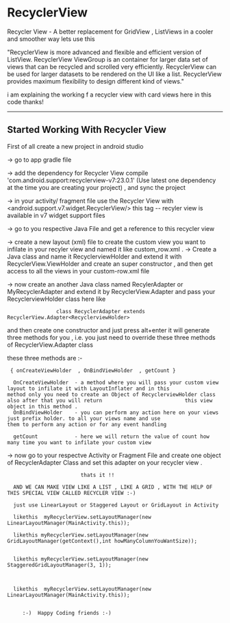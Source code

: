 # RecyclerView

Recycler View - A better replacement for GridView , ListViews in a cooler and smoother way lets use this 

"RecyclerView is more advanced and flexible and efficient version of ListView.
RecyclerView ViewGroup is an container for larger data set of views that can be recycled and scrolled very efficiently.
RecyclerView can be used for larger datasets to be rendered on the UI like a list. RecyclerView provides maximum 
flexibility to design different kind of views."


i am explaining the working f a recycler view with card views here in this code thanks!

----------------------------------
Started Working With Recycler View 
----------------------------------

First of all create a new project in android studio 

-> go to app gradle file 

-> add the dependency for Recycler View    compile 'com.android.support:recyclerview-v7:23.0.1'  (Use latest one dependency at      the time you are creating your project) , and sync the project

-> in your activity/ fragment file use the Recycler View  with   <android.support.v7.widget.RecyclerView/> this tag  -- recyler 
  view is available in v7 widget support files 
  
-> go to you respective Java File and get a reference to this recycler view 

-> create a new layout (xml) file to create the custom view you want to infilate in your recyler view and named it like           custom_row.xml .
-> Create a Java class and name it RecyclerviewHolder and extend it with RecyclerView.ViewHolder  and create an  super            constructor , and then get access to all the views in your custom-row.xml file 

-> now create an another Java class named RecylerAdapter or MyRecyclerAdapter and extend it by RecyclerView.Adapter and pass your RecyclerviewHolder class here like 

                    class RecyclerAdapter extends RecyclerView.Adapter<RecyclerviewHolder>  

and then 
  create one constructor and  just press alt+enter 
  it will generate three methods for you , i.e. 
                                        you just need to override these three methods of RecyclerView.Adapter class 
                                                                   
  these three methods are :- 
  
     { onCreateViewHolder  , OnBindViewHolder  , getCount }
      
      OnCreateViewHolder  - a method where you will pass your custom view layout to infilate it with LayoutInflater and in this                         method only you need to create an Object of RecyclerviewHolder class also after that you will return                           this view object in this method .
      OnBindViewHolder    - you can perform any action here on your views just prefix holder. to all your views name and use                               them to perform any action or for any event handling
      
      getCount            - here we will return the value of count how many time you want to infilate your custom view 
      
->    now go to your respectve Activity or Fragment File and create one object of RecyclerAdapter Class and set this adapter on        your recycler view .

                            thats it !! 
                            
      AND WE CAN MAKE VIEW LIKE A LIST , LIKE A GRID , WITH THE HELP OF THIS SPECIAL VIEW CALLED RECYCLER VIEW :-) 
      
      just use LinearLayout or Staggered Layout or GridLayout in Activity 
      
      likethis  myRecyclerView.setLayoutManager(new LinearLayoutManager(MainActivity.this));
    
      likethis myRecyclerView.setLayoutManager(new GridLayoutManager(getContext(),int howManyColumnYouWantSize));
      
      
      likethis myRecyclerView.setLayoutManager(new StaggeredGridLayoutManager(3, 1));
      

     
      likethis  myRecyclerView.setLayoutManager(new LinearLayoutManager(MainActivity.this));

      
         :-)  Happy Coding friends :-) 
